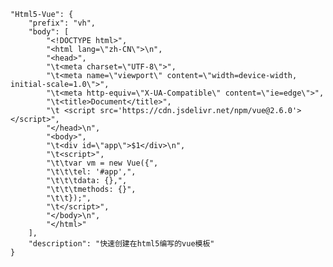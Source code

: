 
	"Html5-Vue": {
		"prefix": "vh",
		"body": [
			"<!DOCTYPE html>",
			"<html lang=\"zh-CN\">\n",
			"<head>",
			"\t<meta charset=\"UTF-8\">",
			"\t<meta name=\"viewport\" content=\"width=device-width, initial-scale=1.0\">",
			"\t<meta http-equiv=\"X-UA-Compatible\" content=\"ie=edge\">",
			"\t<title>Document</title>",
			"\t <script src='https://cdn.jsdelivr.net/npm/vue@2.6.0'></script>",
			"</head>\n",
			"<body>",
			"\t<div id=\"app\">$1</div>\n",
			"\t<script>",
			"\t\tvar vm = new Vue({",
			"\t\t\tel: '#app',",
			"\t\t\tdata: {},",
			"\t\t\tmethods: {}",
			"\t\t});",
			"\t</script>",
			"</body>\n",
			"</html>"
		],
		"description": "快速创建在html5编写的vue模板"
	}